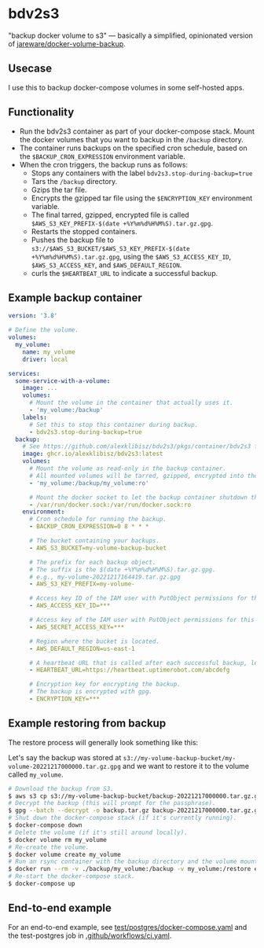 # bdv2s3

"backup docker volume to s3" — basically a simplified, opinionated version of [jareware/docker-volume-backup](https://github.com/jareware/docker-volume-backup).

## Usecase

I use this to backup docker-compose volumes in some self-hosted apps.

## Functionality

* Run the bdv2s3 container as part of your docker-compose stack. Mount the docker volumes that you want to backup in the `/backup` directory.
* The container runs backups on the specified cron schedule, based on the `$BACKUP_CRON_EXPRESSION` environment variable.
* When the cron triggers, the backup runs as follows:
    * Stops any containers with the label `bdv2s3.stop-during-backup=true`
    * Tars the `/backup` directory.
    * Gzips the tar file.
    * Encrypts the gzipped tar file using the `$ENCRYPTION_KEY` environment variable.
    * The final tarred, gzipped, encrypted file is called `$AWS_S3_KEY_PREFIX-$(date +%Y%m%d%H%M%S).tar.gz.gpg`.
    * Restarts the stopped containers.
    * Pushes the backup file to `s3://$AWS_S3_BUCKET/$AWS_S3_KEY_PREFIX-$(date +%Y%m%d%H%M%S).tar.gz.gpg`, using the `$AWS_S3_ACCESS_KEY_ID`, `$AWS_S3_ACCESS_KEY`, and `$AWS_DEFAULT_REGION`.
    * curls the `$HEARTBEAT_URL` to indicate a successful backup.

## Example backup container

```yaml
version: '3.8'

# Define the volume.
volumes:
  my_volume:
    name: my_volume
    driver: local

services:
  some-service-with-a-volume:
    image: ...
    volumes:
      # Mount the volume in the container that actually uses it.
      - 'my_volume:/backup'
    labels:
      # Set this to stop this container during backup.
      - bdv2s3.stop-during-backup=true
  backup:
    # See https://github.com/alexklibisz/bdv2s3/pkgs/container/bdv2s3 for specific tags
    image: ghcr.io/alexklibisz/bdv2s3:latest
    volumes:
      # Mount the volume as read-only in the backup container.
      # All mounted volumes will be tarred, gzipped, encrypted into the same archive.
      - 'my_volume:/backup/my_volume:ro'

      # Mount the docker socket to let the backup container shutdown the service container.
      - /var/run/docker.sock:/var/run/docker.sock:ro
    environment:
      # Cron schedule for running the backup.
      - BACKUP_CRON_EXPRESSION=0 8 * * *

      # The bucket containing your backups.
      - AWS_S3_BUCKET=my-volume-backup-bucket

      # The prefix for each backup object.
      # The suffix is the $(date +%Y%m%d%H%M%S).tar.gz.gpg.
      # e.g., my-volume-20221217164419.tar.gz.gpg
      - AWS_S3_KEY_PREFIX=my-volume-

      # Access key ID of the IAM user with PutObject permissions for this bucket.
      - AWS_ACCESS_KEY_ID=***

      # Access key of the IAM user with PutObject permissions for this bucket.
      - AWS_SECRET_ACCESS_KEY=***

      # Region where the bucket is located.
      - AWS_DEFAULT_REGION=us-east-1

      # A heartbeat URL that is called after each successful backup, letting us monitor and alert on the backup.
      - HEARTBEAT_URL=https://heartbeat.uptimerobot.com/abcdefg

      # Encryption key for encrypting the backup.
      # The backup is encrypted with gpg.
      - ENCRYPTION_KEY=***
```

## Example restoring from backup

The restore process will generally look something like this:

Let's say the backup was stored at `s3://my-volume-backup-bucket/my-volume-20221217000000.tar.gz.gpg` and we want to restore it to the volume called `my_volume`.

```bash
# Download the backup from S3.
$ aws s3 cp s3://my-volume-backup-bucket/backup-20221217000000.tar.gz.gpg .
# Decrypt the backup (this will prompt for the passphrase).
$ gpg --batch --decrypt -o backup.tar.gz backup-20221217000000.tar.gz.gpg
# Shut down the docker-compose stack (if it's currently running).
$ docker-compose down
# Delete the volume (if it's still around locally).
$ docker volume rm my_volume
# Re-create the volume.
$ docker volume create my_volume
# Run an rsync container with the backup directory and the volume mounted to restore the backup.
$ docker run --rm -v ./backup/my_volume:/backup -v my_volume:/restore eeacms/rsync:2.4 rsync -az /backup/ /restore/
# Re-start the docker-compose stack.
$ docker-compose up
```

## End-to-end example

For an end-to-end example, see [test/postgres/docker-compose.yaml](./test/postgres/docker-compose.yaml) and the test-postgres job in [.github/workflows/ci.yaml](.github/workflows/ci.yaml).
